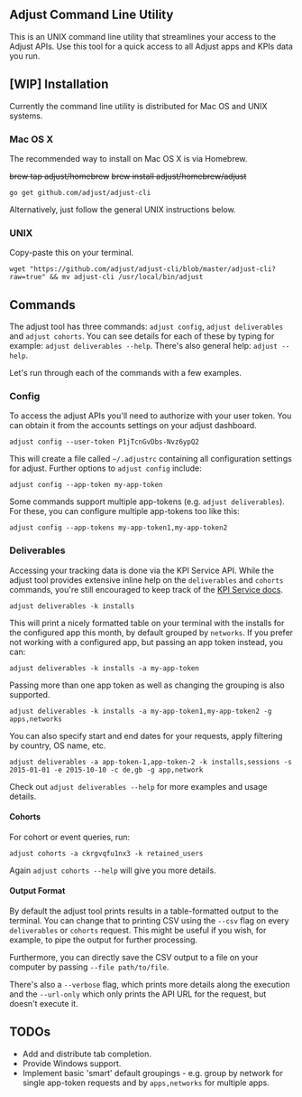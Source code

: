 ## Adjust Command Line Utility

This is an UNIX command line utility that streamlines your access to the Adjust
APIs. Use this tool for a quick access to all Adjust apps and KPIs data you run.

## [WIP] Installation

Currently the command line utility is distributed for Mac OS and UNIX systems.

### Mac OS X

The recommended way to install on Mac OS X is via Homebrew.

~~brew tap adjust/homebrew~~
~~brew install adjust/homebrew/adjust~~

```
go get github.com/adjust/adjust-cli
```

Alternatively, just follow the general UNIX instructions below.

### UNIX

Copy-paste this on your terminal.

```
wget "https://github.com/adjust/adjust-cli/blob/master/adjust-cli?raw=true" && mv adjust-cli /usr/local/bin/adjust
```

## Commands

The adjust tool has three commands: `adjust config`, `adjust deliverables` and `adjust cohorts`. You can see details for
each of these by typing for example: `adjust deliverables --help`. There's also general help: `adjust --help`.

Let's run through each of the commands with a few examples.

### Config

To access the adjust APIs you'll need to authorize with your user token. You can obtain it from the accounts settings on
your adjust dashboard.

```
adjust config --user-token P1jTcnGvDbs-Nvz6ypQ2
```

This will create a file called `~/.adjustrc` containing all configuration settings for adjust. Further options to
`adjust config` include:

```
adjust config --app-token my-app-token
```

Some commands support multiple app-tokens (e.g. `adjust deliverables`). For these, you can configure multiple app-tokens
too like this:

```
adjust config --app-tokens my-app-token1,my-app-token2
```

### Deliverables

Accessing your tracking data is done via the KPI Service API. While the adjust tool provides extensive inline help on
the `deliverables` and `cohorts` commands, you're still encouraged to keep track of the [KPI Service
docs](https://docs.adjust.com/en/kpi-service/).

```
adjust deliverables -k installs
```

This will print a nicely formatted table on your terminal with the installs for the configured app this month, by
default grouped by `networks`. If you prefer not working with a configured app, but passing an app token instead, you can:

```
adjust deliverables -k installs -a my-app-token
```

Passing more than one app token as well as changing the grouping is also supported.

```
adjust deliverables -k installs -a my-app-token1,my-app-token2 -g apps,networks
```

You can also specify start and end dates for your requests, apply filtering by country, OS name, etc.

```
adjust deliverables -a app-token-1,app-token-2 -k installs,sessions -s 2015-01-01 -e 2015-10-10 -c de,gb -g app,network
```

Check out `adjust deliverables --help` for more examples and usage details.

#### Cohorts

For cohort or event queries, run:

```
adjust cohorts -a ckrgvqfu1nx3 -k retained_users
```

Again `adjust cohorts --help` will give you more details.

#### Output Format

By default the adjust tool prints results in a table-formatted output to the terminal. You can change that to printing
CSV using the `--csv` flag on every `deliverables` or `cohorts` request. This might be useful if you wish, for example,
to pipe the output for further processing.

Furthermore, you can directly save the CSV output to a file on your computer by passing `--file path/to/file`.

There's also a `--verbose` flag, which prints more details along the execution and the `--url-only` which only prints
the API URL for the request, but doesn't execute it.

## TODOs

  - Add and distribute tab completion.
  - Provide Windows support.
  - Implement basic 'smart' default groupings - e.g. group by network for single app-token requests and by
    `apps,networks` for multiple apps.
